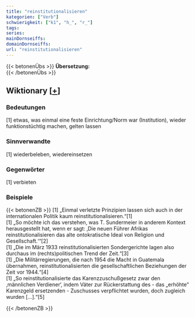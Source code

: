 ```yaml
---
title: "reinstitutionalisieren"
kategorien: ["Verb"]
schwierigkeit: ["k1", "h_", "r_"]
tags:
series:
mainDornseiffs:
domainDornseiffs:
url: "reinstitutionalisieren"
---
```


{{< betonenÜbs >}}
**Übersetzung:**  
{{< /betonenÜbs >}}

## Wiktionary [[+](https://de.wiktionary.org/wiki/reinstitutionalisieren)]

### Bedeutungen
[1] etwas, was einmal eine feste Einrichtung/Norm war (Institution), wieder funktionstüchtig machen, gelten lassen  

### Sinnverwandte
[1] wiederbeleben, wiedereinsetzen  

### Gegenwörter
[1] verbieten  

### Beispiele
{{< betonenZB >}}
[1] „Einmal verletzte Prinzipien lassen sich auch in der internationalen Politik kaum reinstitutionalisieren.“[1]  
[1] „So möchte ich das verstehen, was T. Sundermeier in anderem Kontext herausgestellt hat, wenn er sagt: ‚Die neuen Führer Afrikas reinstitutionalisieren das alte ontokratische Ideal von Religion und Gesellschaft.‘“[2]  
[1] „Die im März 1933 reinstitutionalisierten Sondergerichte lagen also durchaus im (rechts)politischen Trend der Zeit.“[3]  
[1] „Die Militärregierungen, die nach 1954 die Macht in Guatemala übernahmen, reinstitutionalisierten die gesellschaftlichen Beziehungen der Zeit vor 1944.“[4]  
[1] „So reinstitutionalisierte das Karenzzuschußgesetz zwar den ‚männlichen Verdiener‘, indem Väter zur Rückerstattung des - das „erhöhte" Karenzgeld ersetzenden - Zuschusses verpflichtet wurden, doch zugleich wurden […].“[5]  

{{< /betonenZB >}}

